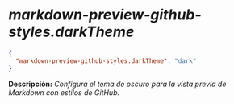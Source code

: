 <!-- Autor: Daniel Benjamin Perez Morales -->
<!-- GitHub: https://github.com/DanielPerezMoralesDev13 -->
<!-- Correo electrónico: danielperezdev@proton.me -->

# ***markdown-preview-github-styles.darkTheme***

```json
{
  "markdown-preview-github-styles.darkTheme": "dark"
}
```

**Descripción:** *Configura el tema de oscuro para la vista previa de Markdown con estilos de GitHub.*
